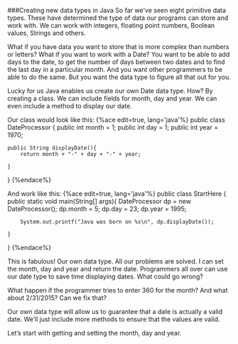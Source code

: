 ###Creating new data types in Java
So far we've seen eight primitive data types. These have determined the type of data our programs can store and work with. We can work with integers, floating point numbers, Boolean values, Strings and others. 

What if you have data you want to store that is more complex than numbers or letters? What if you want to work with a Date? You want to be able to add days to the date, to get the number of days between two dates and to find the last day in a particular month. And you want other programmers to be able to do the same. But you want the data type to figure all that out for you.

Lucky for us Java enables us create our own Date data type. How? By creating a class. We can include fields for month, day and year. We can even include a method to display our date.

Our class would look like this:
{%ace edit=true, lang='java'%}
public class DateProcessor {
	public int month = 1;
	public int day = 1;
	public int year = 1970;
	
	public String displayDate(){
		return month + "-" + day + "-" + year;
				
	}
}
{%endace%}

And work like this:
{%ace edit=true, lang='java'%}
public class StartHere {
	public static void main(String[] args){
		DateProcessor dp = new DateProcessor();
		dp.month = 5;
		dp.day = 23;
		dp.year = 1995;
		
		System.out.printf("Java was born on %s\n", dp.displayDate());
				
	}

}
{%endace%}

This is fabulous! Our own data type. All our problems are solved. I can set the month, day and year and return the date. Programmers all over can use our date type to save time displaying dates. What could go wrong?

What happen if the programmer tries to enter 360 for the month? And what about 2/31/2015? Can we fix that?

Our own data type will allow us to guarantee that a date is actually a valid date. We’ll just include more methods to ensure that the values are valid. 

Let’s start with getting and setting the month, day and year.


